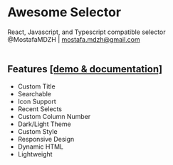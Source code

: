 # Awesome Selector
React, Javascript, and Typescript compatible selector<br>
@MostafaMDZH | mostafa.mdzh@gmail.com</br></br>

## Features <a href='https://awesome-selector.demos.mostafa-mdzh.ir'>[demo & documentation]</a>
- Custom Title
- Searchable
- Icon Support
- Recent Selects
- Custom Column Number
- Dark/Light Theme
- Custom Style
- Responsive Design
- Dynamic HTML
- Lightweight